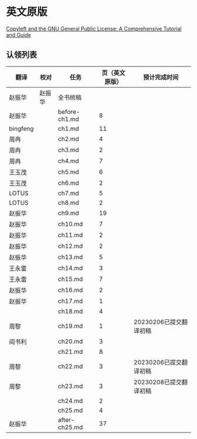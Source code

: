 # 英文原版

[Copyleft and the GNU General Public License: A Comprehensive Tutorial and Guide](../../attachments/comprehensive-gpl-guide.pdf)

## 认领列表

| 翻译 | 校对  |  任务                                                               | 页（英文原版） | 预计完成时间 |
| ----| -- | ---------------------------------------------------------------- | ------- | ------ |
| 赵振华 | 赵振华   | 全书统稿 |                                                              |         |        |
| 赵振华 |  | before-ch1.md  | 8  |  |
| bingfeng |  | ch1.md         | 11  |  |
| 周冉 |  | ch2.md         | 4  |  |
| 周冉 |  | ch3.md         | 2 |  |
| 周冉 |  | ch4.md         | 7 |  |
| 王玉茂|  | ch5.md         | 6 |  |
| 王玉茂|  | ch6.md         | 2 |  |
| LOTUS  |  | ch7.md         | 5 |  |
| LOTUS  |  | ch8.md         | 2 |  |
| 赵振华 |  | ch9.md         | 19 |  |
| 赵振华 |  | ch10.md        | 7 |  |
| 赵振华 |  | ch11.md        | 2 |  |
| 赵振华 |  | ch12.md        | 2 |  |
| 赵振华 |  | ch13.md        | 5 |  |
| 王永雷  |  | ch14.md        | 3 |  |
| 王永雷 |  | ch15.md        | 7 |  |
| 赵振华 |  | ch16.md        | 2 |  |
| 赵振华 |  | ch17.md        | 1 |  |
|  |  | ch18.md        | 4 |  |
| 周黎 |  | ch19.md        | 1 |20230206已提交翻译初稿  |
| 阎书利 |  | ch20.md        | 3 |  |
|  |  | ch21.md        | 8 |  |
| 周黎 |  | ch22.md        | 3 | 20230206已提交翻译初稿  |
| 周黎 |  | ch23.md        | 3 | 20230208已提交翻译初稿  |
|  |  | ch24.md        | 2 |  |
|  |  | ch25.md        | 4 |  |
| 赵振华 |  | after-ch25.md  | 37  |  |
